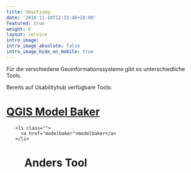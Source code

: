 ```yaml
---
title: Umsetzung
date: '2018-11-18T12:33:46+10:00'
featured: true
weight: 6
layout: service
intro_image:
intro_image_absolute: false
intro_image_hide_on_mobile: true
---
```

Für die verschiedene Geoinformationssysteme gibt es unterschiedliche Tools.

Bereits auf Usabilityhub verfügbare Tools:

# [QGIS Model Baker](https://app.stackbit.com/studio/609d87dfd488140017567639#/modelbaker)

  <ul>
    
    <li class="">
      <a href="modelbaker">modelbaker</a>
    </li>
  <ul>

# Anders Tool
